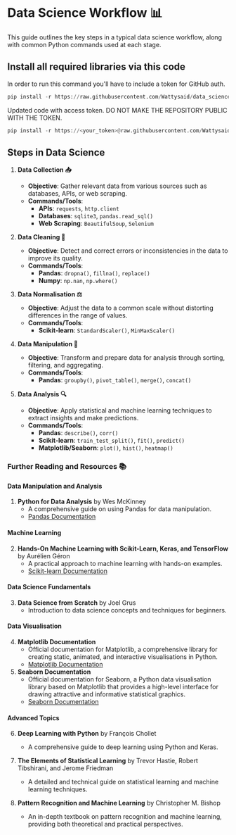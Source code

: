 # Data Science Workflow 📊

This guide outlines the key steps in a typical data science workflow, along with common Python commands used at each stage. 

## Install all required libraries via this code

In order to run this command you'll have to include a token for GitHub auth.

```python
pip install -r https://raw.githubusercontent.com/Wattysaid/data_science/main/requirements.txt
```

Updated code with access token. DO NOT MAKE THE REPOSITORY PUBLIC WITH THE TOKEN.

```python
pip install -r https://<your_token>@raw.githubusercontent.com/Wattysaid/data_science/main/private/requirements.txt
```

## Steps in Data Science

1. **Data Collection 📥**
   - **Objective**: Gather relevant data from various sources such as databases, APIs, or web scraping.
   - **Commands/Tools**:
     - **APIs**: `requests`, `http.client`
     - **Databases**: `sqlite3`, `pandas.read_sql()`
     - **Web Scraping**: `BeautifulSoup`, `Selenium`

2. **Data Cleaning 🧹**
   - **Objective**: Detect and correct errors or inconsistencies in the data to improve its quality.
   - **Commands/Tools**:
     - **Pandas**: `dropna()`, `fillna()`, `replace()`
     - **Numpy**: `np.nan`, `np.where()`

3. **Data Normalisation ⚖️**
   - **Objective**: Adjust the data to a common scale without distorting differences in the range of values.
   - **Commands/Tools**:
     - **Scikit-learn**: `StandardScaler()`, `MinMaxScaler()`

4. **Data Manipulation 🔄**
   - **Objective**: Transform and prepare data for analysis through sorting, filtering, and aggregating.
   - **Commands/Tools**:
     - **Pandas**: `groupby()`, `pivot_table()`, `merge()`, `concat()`

5. **Data Analysis 🔍**
   - **Objective**: Apply statistical and machine learning techniques to extract insights and make predictions.
   - **Commands/Tools**:
     - **Pandas**: `describe()`, `corr()`
     - **Scikit-learn**: `train_test_split()`, `fit()`, `predict()`
     - **Matplotlib/Seaborn**: `plot()`, `hist()`, `heatmap()`

### Further Reading and Resources 📚

#### Data Manipulation and Analysis
1. **Python for Data Analysis** by Wes McKinney
   - A comprehensive guide on using Pandas for data manipulation.
   - [Pandas Documentation](https://pandas.pydata.org/pandas-docs/stable/)

#### Machine Learning
2. **Hands-On Machine Learning with Scikit-Learn, Keras, and TensorFlow** by Aurélien Géron
   - A practical approach to machine learning with hands-on examples.
   - [Scikit-learn Documentation](https://scikit-learn.org/stable/)

#### Data Science Fundamentals
3. **Data Science from Scratch** by Joel Grus
   - Introduction to data science concepts and techniques for beginners.

#### Data Visualisation
4. **Matplotlib Documentation**
   - Official documentation for Matplotlib, a comprehensive library for creating static, animated, and interactive visualisations in Python.
   - [Matplotlib Documentation](https://matplotlib.org/stable/)
5. **Seaborn Documentation**
   - Official documentation for Seaborn, a Python data visualisation library based on Matplotlib that provides a high-level interface for drawing attractive and informative statistical graphics.
   - [Seaborn Documentation](https://seaborn.pydata.org/)

#### Advanced Topics
6. **Deep Learning with Python** by François Chollet
   - A comprehensive guide to deep learning using Python and Keras.

7. **The Elements of Statistical Learning** by Trevor Hastie, Robert Tibshirani, and Jerome Friedman
   - A detailed and technical guide on statistical learning and machine learning techniques.

8. **Pattern Recognition and Machine Learning** by Christopher M. Bishop
   - An in-depth textbook on pattern recognition and machine learning, providing both theoretical and practical perspectives.

